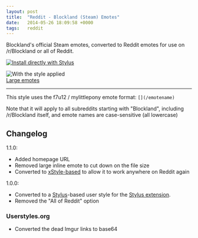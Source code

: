 ```yaml
---
layout: post
title:  "Reddit - Blockland (Steam) Emotes"
date:   2014-05-26 18:09:58 +0000
tags:   reddit
---
```


Blockland's official Steam emotes, converted to Reddit emotes for use on /r/Blockland or all of Reddit.

[![Install directly with Stylus](https://img.shields.io/badge/Install%20directly%20with-Stylus-00adad.svg)](/userstyles/files/reddit-blockland-steam-emotes.user.css)

![With the style applied](/userstyles/img/101916_after.png)  
[Large emotes](/userstyles/img/101916_additional_11195.png)

---

This style uses the f7u12 / mylittlepony emote format: `[](/emotename)`

Note that it will apply to all subreddits starting with "Blockland", including /r/Blockland itself, and emote names are case-sensitive (all lowercase)

## Changelog

1.1.0: 
- Added homepage URL
- Removed large inline emote to cut down on the file size
- Converted to [xStyle-based](https://github.com/openstyles/stylus/wiki/Usercss#xstyle-compatibility) to allow it to work anywhere on Reddit again

1.0.0: 
- Converted to a [Stylus](http://stylus-lang.com/)-based user style for the [Stylus extension](http://add0n.com/stylus.html).
- Removed the "All of Reddit" option

### Userstyles.org

- Converted the dead Imgur links to base64
